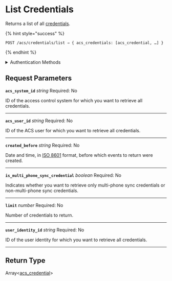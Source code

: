 # List Credentials

Returns a list of all [credentials](../../../capability-guides/access-systems/managing-credentials.md).

{% hint style="success" %}
```
POST /acs/credentials/list ⇒ { acs_credentials: [acs_credential, …] }
```
{% endhint %}

<details>

<summary>Authentication Methods</summary>

- API key
- Client session token
- Personal access token
  <br>Must also include the `seam-workspace` header in the request.
</details>

## Request Parameters

**`acs_system_id`** *string*
Required: No

ID of the access control system for which you want to retrieve all credentials.

---

**`acs_user_id`** *string*
Required: No

ID of the ACS user for which you want to retrieve all credentials.

---

**`created_before`** *string*
Required: No

Date and time, in [ISO 8601](https://www.iso.org/iso-8601-date-and-time-format.html) format, before which events to return were created.

---

**`is_multi_phone_sync_credential`** *boolean*
Required: No

Indicates whether you want to retrieve only multi-phone sync credentials or non-multi-phone sync credentials.

---

**`limit`** *number*
Required: No

Number of credentials to return.

---

**`user_identity_id`** *string*
Required: No

ID of the user identity for which you want to retrieve all credentials.

---


## Return Type

Array<[acs\_credential](./)>
